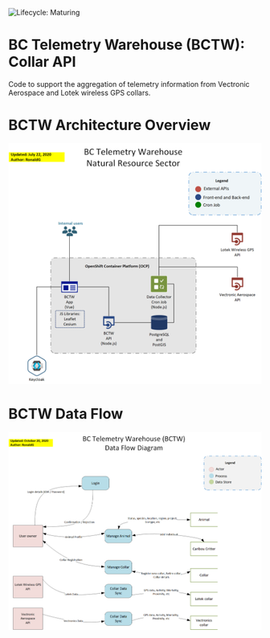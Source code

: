 ![Lifecycle: Maturing](https://img.shields.io/badge/Lifecycle-Maturing-007EC6)

# BC Telemetry Warehouse (BCTW): Collar API
Code to support the aggregation of telemetry information from Vectronic Aerospace and Lotek wireless GPS collars.

# BCTW Architecture Overview
![Architecture diagram](docs/BCTW_Architecture_Overview.png)

# BCTW Data Flow 
![Architecture diagram](docs/BCTW_Data_Flow.png)
